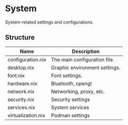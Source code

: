 # System

System-related settings and configurations.

## Structure

| Name               | Description                   |
| ------------------ | ----------------------------- |
| configuration.nix  | The main configuration file.  |
| desktop.nix        | Graphic environment settings. |
| font.nix           | Font settings.                |
| hardware.nix       | Bluetooth, opengl             |
| network.nix        | Networking, proxy, etc.       |
| security.nix       | Security settings             |
| services.nix       | System services               |
| virtualization.nix | Podman settings               |